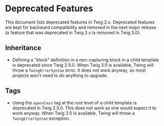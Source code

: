 # Deprecated Features

This document lists deprecated features in Twig 2.x. Deprecated features are kept for backward compatibility and removed in the next major release (a feature that was deprecated in Twig 2.x is removed in Twig 3.0).

## Inheritance

* Defining a "block" definition in a non-capturing block in a child template is deprecated since Twig 2.5.0. When Twig 3.0 is available, Twing will throw a `TwingErrorSyntax` error. It does not work anyway, so most projects won't need to do anything to upgrade.

## Tags

* Using the `spaceless` tag at the root level of a child template is deprecated in Twig 2.5.0. This does not work as one would expect it to work anyway. When Twig 3.0 is available, Twing will throw a `TwingErrorSyntax` exception.
